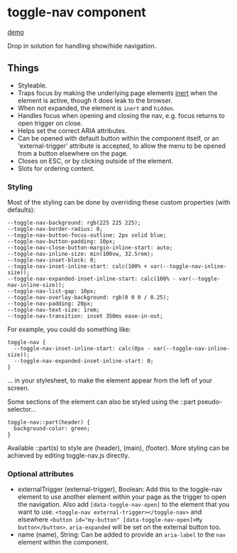# toggle-nav component

[demo](https://2908.app/toggle-nav/demo/)

Drop in solution for handling show/hide navigation. 


## Things
  - Styleable.
  - Traps focus by making the underlying page elements [inert](https://developer.mozilla.org/en-US/docs/Web/API/HTMLElement/inert) when the element is active, though it does leak to the browser.
  - When not expanded, the element is `inert` and `hidden`.
  - Handles focus when opening and closing the nav, e.g. focus returns to open trigger on close.
  - Helps set the correct ARIA attributes.
  - Can be opened with default button within the component itself, or an 'external-trigger' attribute is    accepted, to allow the menu to be opened from a button elsewhere on the page.
  - Closes on ESC, or by clicking outside of the element.
  - Slots for ordering content.

### Styling
Most of the styling can be done by overriding these custom properties (with defaults):

```
--toggle-nav-background: rgb(225 225 225);
--toggle-nav-border-radius: 0;
--toggle-nav-button-focus-outline: 2px solid blue;
--toggle-nav-button-padding: 10px;
--toggle-nav-close-button-margin-inline-start: auto;
--toggle-nav-inline-size: min(100vw, 32.5rem);
--toggle-nav-inset-block: 0;
--toggle-nav-inset-inline-start: calc(100% + var(--toggle-nav-inline-size));
--toggle-nav-expanded-inset-inline-start: calc(100% - var(--toggle-nav-inline-size));
--toggle-nav-list-gap: 10px;
--toggle-nav-overlay-background: rgb(0 0 0 / 0.25);
--toggle-nav-padding: 20px;
--toggle-nav-text-size: 1rem;
--toggle-nav-transition: inset 350ms ease-in-out;
```

For example, you could do something like:
```
toggle-nav {
  --toggle-nav-inset-inline-start: calc(0px - var(--toggle-nav-inline-size));
  --toggle-nav-expanded-inset-inline-start: 0;
}
```
... in your stylesheet, to make the element appear from the left of your screen.

Some sections of the element can also be styled using the ::part pseudo-selector...
```
toggle-nav::part(header) {
  background-color: green;
}
```
Available ::part(s) to style are (header), (main), (footer). More styling can be achieved by editing toggle-nav.js directly.

### Optional attributes
- externalTrigger (external-trigger), Boolean: Add this to the toggle-nav element to use another element within your page as the trigger to open the navigation. Also add `[data-toggle-nav-open]` to the element that you want to use. `<toggle-nav external-trigger></toggle-nav>` and elsewhere `<button id="my-button" [data-toggle-nav-open]>My button</button>`. `aria-expanded` will be set on the external button too.
- name (name), String: Can be added to provide an `aria-label` to the `nav` element within the component.



  
 

 

